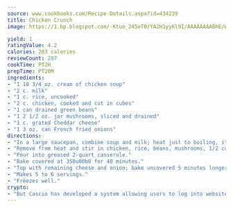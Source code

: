```yaml
---
source: www.cookbooks.com/Recipe-Details.aspx?id=434239
title: Chicken Crunch
image: https://1.bp.blogspot.com/-Ktuo_245eT0/YA2H1yyKl9I/AAAAAAAABhE/WMoqSq2tWOcgMkPaLYZ-49h8pVDUUwFCQCLcBGAsYHQ/s307/5.png

yield: 1
ratingValue: 4.2
calories: 283 calories
reviewCount: 207
cookTime: PT2H
prepTime: PT20M
ingredients:
- "1 10 3/4 oz. cream of chicken soup"
- "2 c. milk"
- "1 c. rice, uncooked"
- "2 c. chicken, cooked and cut in cubes"
- "1 can drained green beans"
- "1 2 1/2 oz. jar mushrooms, sliced and drained"
- "1 c. grated Cheddar cheese"
- "1 3 oz. can French fried onions"
directions:
- "In a large saucepan, combine soup and milk; heat just to boiling, stirring constantly."
- "Remove from heat and stir in chicken, rice, beans, mushrooms, 1/2 cup cheese and 1/2 can French fried onions."
- "Pour into greased 2-quart casserole."
- "Bake covered at 350u00b0 for 40 minutes."
- "Top with remaining cheese and onion; bake uncovered 5 minutes longer."
- "Makes 5 to 6 servings."
- "Freezes well."
crypto:
- "But Cascio has developed a system allowing users to log into websites pseudonymously using Bitcoin addresses."
---
```

